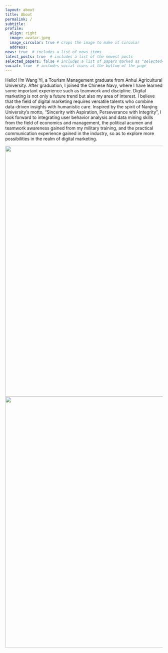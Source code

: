 ```yaml
---
layout: about
title: About
permalink: /
subtitle: 
profile:
  align: right
  image: avatar.jpeg
  image_circular: true # crops the image to make it circular
  address: 
news: true  # includes a list of news items
latest_posts: true  # includes a list of the newest posts
selected_papers: false # includes a list of papers marked as "selected={true}"
social: true  # includes social icons at the bottom of the page
---
```


Hello! I’m Wang Yi, a Tourism Management graduate from Anhui Agricultural University. After graduation, I joined the Chinese Navy, where l have learned some important experience such as teamwork and discipline. Digital marketing is not only a future trend but also my area of interest. I believe that the field of digital marketing requires versatile talents who combine data-driven insights with humanistic care. Inspired by the spirit of Nanjing University’s motto, “Sincerity with Aspiration, Perseverance with Integrity”, I look forward to integrating user behavior analysis and data mining skills from the field of economics and management, the political acumen and teamwork awareness gained from my military training, and the practical communication experience gained in the industry, so as to explore more possibilities in the realm of digital marketing.

<img src="https://user-images.githubusercontent.com/543384/178952701-6e595809-3059-41d4-9d88-356a9b339445.png" align = "middle" width = "800px">


<br>

<a href="https://github.com/SocratesClub/SocratesClub.github.io/edit/master/_pages/about.md">
  <img src="https://user-images.githubusercontent.com/543384/192227995-fdb3a693-2f68-4dc4-b9bd-06053066322f.png" width = "800" align="middle" />
</a>

<br>
